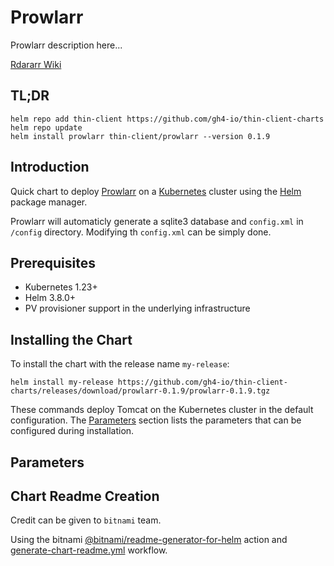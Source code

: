 <!--- app-name: Prowlarr -->

# Prowlarr

Prowlarr description here...

[Rdararr Wiki](https://wiki.servarr.com/prowlarr)


## TL;DR

```console
helm repo add thin-client https://github.com/gh4-io/thin-client-charts
helm repo update
helm install prowlarr thin-client/prowlarr --version 0.1.9
```

## Introduction

Quick chart to deploy [Prowlarr](https://prowlarr.video/) on a [Kubernetes](https://kubernetes.io) cluster using the [Helm](https://helm.sh) package manager.

Prowlarr will automaticly generate a sqlite3 database and `config.xml` in `/config` directory. Modifying th `config.xml` can be simply done.

## Prerequisites

- Kubernetes 1.23+
- Helm 3.8.0+
- PV provisioner support in the underlying infrastructure

## Installing the Chart

To install the chart with the release name `my-release`:

```console
helm install my-release https://github.com/gh4-io/thin-client-charts/releases/download/prowlarr-0.1.9/prowlarr-0.1.9.tgz
```

These commands deploy Tomcat on the Kubernetes cluster in the default configuration. The [Parameters](#parameters) section lists the parameters that can be configured during installation.

## Parameters

## Chart Readme Creation

Credit can be given to `bitnami` team.  

Using the bitnami [@bitnami/readme-generator-for-helm](https://github.com/bitnami-labs/readme-generator-for-helm#configuration-file) action and [generate-chart-readme.yml](https://github.com/bitnami/charts/blob/main/.github/workflows/generate-chart-readme.yml) workflow.
